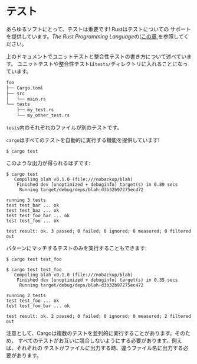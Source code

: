 # テスト

あらゆるソフトにとって、テストは重要です! Rustはテストについての
サポートを提供しています。*The Rust Programming Language*の([この章
](https://doc.rust-lang.org/book/ch11-00-testing.html)を参照してください。

上のドキュメントでユニットテストと整合性テストの書き方について述べています。
ユニットテストや整合性テストは`tests/`ディレクトリに入れることになっています。

```txt
foo
├── Cargo.toml
├── src
│   └── main.rs
└── tests
    ├── my_test.rs
    └── my_other_test.rs
```

`tests`内のそれぞれのファイルが別のテストです。

`cargo`はすべてのテストを自動的に実行する機能を提供しています!

```shell
$ cargo test
```

このような出力が得られるはずです:

```shell
$ cargo test
   Compiling blah v0.1.0 (file:///nobackup/blah)
    Finished dev [unoptimized + debuginfo] target(s) in 0.89 secs
     Running target/debug/deps/blah-d3b32b97275ec472

running 3 tests
test test_bar ... ok
test test_baz ... ok
test test_foo_bar ... ok
test test_foo ... ok

test result: ok. 3 passed; 0 failed; 0 ignored; 0 measured; 0 filtered out
```

パターンにマッチするテストのみを実行することもできます:

```shell
$ cargo test test_foo
```

```shell
$ cargo test test_foo
   Compiling blah v0.1.0 (file:///nobackup/blah)
    Finished dev [unoptimized + debuginfo] target(s) in 0.35 secs
     Running target/debug/deps/blah-d3b32b97275ec472

running 2 tests
test test_foo ... ok
test test_foo_bar ... ok

test result: ok. 2 passed; 0 failed; 0 ignored; 0 measured; 2 filtered out
```

注意として、Cargoは複数のテストを並列的に実行することがあります。そのため、
すべてのテストがお互いに競合しないようにする必要があります。例えば、それぞれの
テストがファイルに出力する時、違うファイル名に出力する必要があります。
